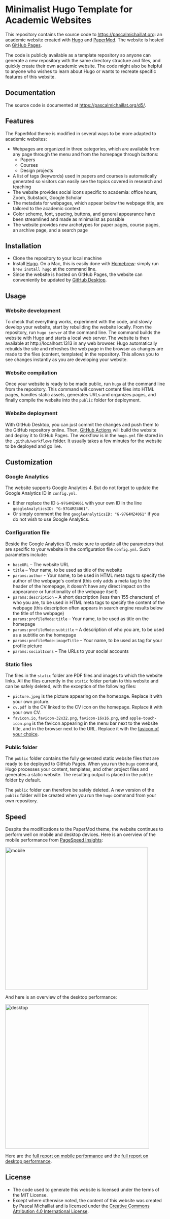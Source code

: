 # Minimalist Hugo Template for Academic Websites

This repository contains the source code to https://pascalmichaillat.org: an academic website created with [Hugo](https://github.com/gohugoio/hugo) and [PaperMod](https://github.com/adityatelange/hugo-PaperMod). The website is hosted on [GitHub Pages](https://docs.github.com/en/pages/getting-started-with-github-pages/about-github-pages).

The code is publicly available as a template repository so anyone can generate a new repository with the same directory structure and files, and quickly create their own academic website. The code might also be helpful to anyone who wishes to learn about Hugo or wants to recreate specific features of this website.

## Documentation

The source code is documented at https://pascalmichaillat.org/d5/.

## Features

The PaperMod theme is modified in several ways to be more adapted to academic websites:

+ Webpages are organized in three categories, which are available from any page through the menu and from the homepage through buttons: 
	* Papers
	* Courses
	* Design projects
+ A list of tags (keywords) used in papers and courses is automatically generated so visitors can easily see the topics covered in research and teaching
+ The website provides social icons specific to academia: office hours, Zoom, Substack, Google Scholar
+ The metadata for webpages, which appear below the webpage title, are tailored to the academic context
+ Color scheme, font, spacing, buttons, and general appearance have been streamlined and made as minimalist as possible
+ The website provides new archetypes for paper pages, course pages, an archive page, and a search page

## Installation

+ Clone the repository to your local machine
+ Install [Hugo](https://gohugo.io/installation/). On a Mac, this is easily done with [Homebrew](https://brew.sh): simply run `brew install hugo` at the command line.
+ Since the website is hosted on GitHub Pages, the website can conveniently be updated by [GitHub Desktop](https://desktop.github.com).

## Usage

### Website development

To check that everything works, experiment with the code, and slowly develop your website, start by rebuilding the website locally. From the repository, run `hugo server` at the command line. The command builds the website with Hugo and starts a local web server. The website is then available at http://localhost:1313 in any web browser. Hugo automatically rebuilds the site and refreshes the web page in the browser as changes are made to the files (content, templates) in the repository. This allows you to see changes instantly as you are developing your website. 

### Website compilation

Once your website is ready to be made public, run `hugo` at the command line from the repository. This command will convert content files into HTML pages, handles static assets, generates URLs and organizes pages, and finally compile the website into the `public` folder for deployment.

### Website deployment

With GitHub Desktop, you can just commit the changes and push them to the GitHub repository online. Then, [GitHub Actions](https://gohugo.io/hosting-and-deployment/hosting-on-github/) will build the website and deploy it to GitHub Pages. The workflow is in the `hugo.yml` file stored in the `.github/workflows` folder. It usually takes a few minutes for the website to be deployed and go live.

## Customization

### Google Analytics

The website supports Google Analytics 4. But do not forget to update the Google Analytics ID in `config.yml`. 

+ Either replace the ID `G-97G4MZ4061` with your own ID in the line `googleAnalyticsID: "G-97G4MZ4061"`. 
+ Or simply comment the line `googleAnalyticsID: "G-97G4MZ4061"` if you do not wish to use Google Analytics.

### Configuration file

Beside the Google Analytics ID, make sure to update all the parameters that are specific to your website in the configuration file `config.yml`. Such parameters include:

+ `baseURL` – The website URL
+ `title` – Your name, to be used as title of the website
+ `params:author` - Your name, to be used in HTML meta tags to specify the author of the webpage's content (this only adds a meta tag to the header of the homepage, it doesn't have any direct impact on the appearance or functionality of the webpage itself)
+ `params:description` – A short description (less than 155 characters) of who you are, to be used in HTML meta tags to specify the content of the webpage (this description often appears in search engine results below the title of the webpage)
+ `params:profileMode:title` – Your name, to be used as title on the homepage
+ `params:profileMode:subtitle` – A description of who you are, to be used as a subtitle on the homepage
+ `params:profileMode:imageTitle` – Your name, to be used as tag for your profile picture
+ `params:socialIcons` – The URLs to your social accounts

### Static files

The files in the `static` folder are PDF files and images to which the website links. All the files currently in the `static` folder pertain to this website and can be safely deleted, with the exception of the following files:

+ `picture.jpeg` is the picture appearing on the homepage. Replace it with your own picture.
+ `cv.pdf` is the CV linked to the CV icon on the homepage. Replace it with your own CV.
+ `favicon.io`, `favicon-32x32.png`, `favicon-16x16.png`, and `apple-touch-icon.png` is the favicon appearing in the menu bar next to the website title, and in the browser next to the URL. Replace it with the [favicon of your choice](https://favicon.io).

### Public folder

The `public` folder contains the fully generated static website files that are ready to be deployed to GitHub Pages. When you run the `hugo` command, Hugo processes your content, templates, and other project files and generates a static website. The resulting output is placed in the `public` folder by default.

The `public` folder can therefore be  safely deleted. A new version of the `public` folder will be created when you run the `hugo` command from your own repository.

## Speed

Despite the modifications to the PaperMod theme, the website continues to perform well on mobile and desktop devices. Here is an overview of the mobile performance from [PageSpeed Insights](https://pagespeed.web.dev/):

<img width="448" alt="mobile" src="https://github.com/pmichaillat/pmichaillat.github.io/assets/85443660/b54395b0-f9cb-4ad7-8daa-5f86e5f2cddc">

And here is an overview of the desktop performance:

<img width="453" alt="desktop" src="https://github.com/pmichaillat/pmichaillat.github.io/assets/85443660/eff134d2-6097-4bc2-bfd7-4f5c18571789">

Here are the [full report on mobile performance](https://pagespeed.web.dev/analysis/https-pascalmichaillat-org/hl96ythdue?form_factor=mobile) and the [full report on desktop performance](https://pagespeed.web.dev/analysis/https-pascalmichaillat-org/hl96ythdue?form_factor=desktop).

## License

+ The code used to generate this website is licensed under the terms of the MIT License.
+ Except where otherwise noted, the content of this website was created by Pascal Michaillat and is licensed under the [Creative Commons Attribution 4.0 International License](http://creativecommons.org/licenses/by/4.0/).
